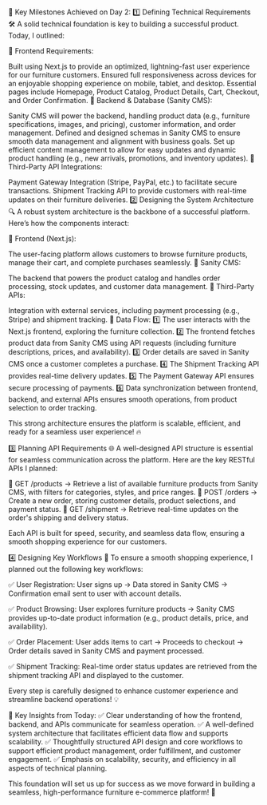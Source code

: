 🔹 Key Milestones Achieved on Day 2:
1️⃣ Defining Technical Requirements 🛠️
A solid technical foundation is key to building a successful product. Today, I outlined:

🔹 Frontend Requirements:

Built using Next.js to provide an optimized, lightning-fast user experience for our furniture customers.
Ensured full responsiveness across devices for an enjoyable shopping experience on mobile, tablet, and desktop.
Essential pages include Homepage, Product Catalog, Product Details, Cart, Checkout, and Order Confirmation.
🔹 Backend & Database (Sanity CMS):

Sanity CMS will power the backend, handling product data (e.g., furniture specifications, images, and pricing), customer information, and order management.
Defined and designed schemas in Sanity CMS to ensure smooth data management and alignment with business goals.
Set up efficient content management to allow for easy updates and dynamic product handling (e.g., new arrivals, promotions, and inventory updates).
🔹 Third-Party API Integrations:

Payment Gateway Integration (Stripe, PayPal, etc.) to facilitate secure transactions.
Shipment Tracking API to provide customers with real-time updates on their furniture deliveries.
2️⃣ Designing the System Architecture 🔍
A robust system architecture is the backbone of a successful platform. Here’s how the components interact:

📌 Frontend (Next.js):

The user-facing platform allows customers to browse furniture products, manage their cart, and complete purchases seamlessly.
📌 Sanity CMS:

The backend that powers the product catalog and handles order processing, stock updates, and customer data management.
📌 Third-Party APIs:

Integration with external services, including payment processing (e.g., Stripe) and shipment tracking.
📌 Data Flow:
1️⃣ The user interacts with the Next.js frontend, exploring the furniture collection.
2️⃣ The frontend fetches product data from Sanity CMS using API requests (including furniture descriptions, prices, and availability).
3️⃣ Order details are saved in Sanity CMS once a customer completes a purchase.
4️⃣ The Shipment Tracking API provides real-time delivery updates.
5️⃣ The Payment Gateway API ensures secure processing of payments.
6️⃣ Data synchronization between frontend, backend, and external APIs ensures smooth operations, from product selection to order tracking.

This strong architecture ensures the platform is scalable, efficient, and ready for a seamless user experience! 🔥

3️⃣ Planning API Requirements 🌐
A well-designed API structure is essential for seamless communication across the platform. Here are the key RESTful APIs I planned:

📌 GET /products → Retrieve a list of available furniture products from Sanity CMS, with filters for categories, styles, and price ranges.
📌 POST /orders → Create a new order, storing customer details, product selections, and payment status.
📌 GET /shipment → Retrieve real-time updates on the order's shipping and delivery status.

Each API is built for speed, security, and seamless data flow, ensuring a smooth shopping experience for our customers.

4️⃣ Designing Key Workflows 🔄
To ensure a smooth shopping experience, I planned out the following key workflows:

✅ User Registration:
User signs up → Data stored in Sanity CMS → Confirmation email sent to user with account details.

✅ Product Browsing:
User explores furniture products → Sanity CMS provides up-to-date product information (e.g., product details, price, and availability).

✅ Order Placement:
User adds items to cart → Proceeds to checkout → Order details saved in Sanity CMS and payment processed.

✅ Shipment Tracking:
Real-time order status updates are retrieved from the shipment tracking API and displayed to the customer.

Every step is carefully designed to enhance customer experience and streamline backend operations! 💡

📍 Key Insights from Today:
✅ Clear understanding of how the frontend, backend, and APIs communicate for seamless operation.
✅ A well-defined system architecture that facilitates efficient data flow and supports scalability.
✅ Thoughtfully structured API design and core workflows to support efficient product management, order fulfillment, and customer engagement.
✅ Emphasis on scalability, security, and efficiency in all aspects of technical planning.

This foundation will set us up for success as we move forward in building a seamless, high-performance furniture e-commerce platform! 🌟
